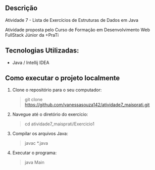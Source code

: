 ## Descrição
Atividade 7 - Lista de Exercícios de Estruturas de Dados em Java

Atividade proposta pelo Curso de Formação em Desenvolvimento Web FullStack Júnior da +PraTi

## Tecnologias Utilizadas:
- Java / Intellij IDEA
 
## Como executar o projeto localmente
1. Clone o repositório para o seu computador:
   > git clone https://github.com/vanessasouza142/atividade7_maisprati.git
2. Navegue até o diretório do exercício: 
   > cd atividade7_maisprati/Exercicio1
3. Compilar os arquivos Java:
   > javac *.java
5. Executar o programa:
   > java Main
